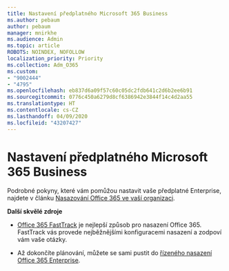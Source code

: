 ```yaml
---
title: Nastavení předplatného Microsoft 365 Business
ms.author: pebaum
author: pebaum
manager: mnirkhe
ms.audience: Admin
ms.topic: article
ROBOTS: NOINDEX, NOFOLLOW
localization_priority: Priority
ms.collection: Adm_O365
ms.custom:
- "9002444"
- "4795"
ms.openlocfilehash: eb837d6a09f57c60c05dc2fdb641c2d6b2ee6b91
ms.sourcegitcommit: 0776c450a6279d8cf6386942e3844f14c4d2aa55
ms.translationtype: HT
ms.contentlocale: cs-CZ
ms.lasthandoff: 04/09/2020
ms.locfileid: "43207427"
---
```

# <a name="set-up-a-microsoft-365-business-subscription"></a>Nastavení předplatného Microsoft 365 Business

Podrobné pokyny, které vám pomůžou nastavit vaše předplatné Enterprise, najdete v článku [Nasazování Office 365 ve vaší organizaci](https://docs.microsoft.com/office365/enterprise/setup-overview-for-enterprises).

**Další skvělé zdroje**

- [Office 365 FastTrack](https://docs.microsoft.com/fasttrack/O365-fasttrack-benefit-for-office-365) je nejlepší způsob pro nasazení Office 365. FastTrack vás provede nejběžnějšími konfiguracemi nasazení a zodpoví vám vaše otázky. 

- Až dokončíte plánování, můžete se sami pustit do [řízeného nasazení Office 365 Enterprise](https://docs.microsoft.com/office365/enterprise/setup-overview-for-enterprises#do-it-yourself-guided-deployment-of-office-365-enterprise). 
